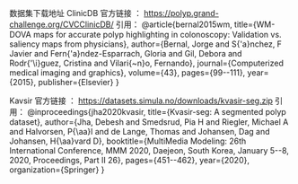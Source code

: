 数据集下载地址 
ClinicDB
官方链接 ：  https://polyp.grand-challenge.org/CVCClinicDB/
引用：
@article{bernal2015wm, title={WM-DOVA maps for accurate polyp highlighting in colonoscopy: Validation vs. saliency maps from physicians}, author={Bernal, Jorge and S{'a}nchez, F Javier and Fern{'a}ndez-Esparrach, Gloria and Gil, Debora and Rodr{'\i}guez, Cristina and Vilari{~n}o, Fernando}, journal={Computerized medical imaging and graphics}, volume={43}, pages={99--111}, year={2015}, publisher={Elsevier} }

Kavsir
官方链接 ：  https://datasets.simula.no/downloads/kvasir-seg.zip
引用：
@inproceedings{jha2020kvasir,
  title={Kvasir-seg: A segmented polyp dataset},
  author={Jha, Debesh and Smedsrud, Pia H and Riegler, Michael A and Halvorsen, P{\aa}l and de Lange, Thomas and Johansen, Dag and Johansen, H{\aa}vard D},
  booktitle={MultiMedia Modeling: 26th International Conference, MMM 2020, Daejeon, South Korea, January 5--8, 2020, Proceedings, Part II 26},
  pages={451--462},
  year={2020},
  organization={Springer}
}